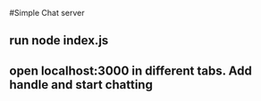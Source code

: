 #Simple Chat server
## run node index.js
## open localhost:3000 in different tabs. Add handle and start chatting